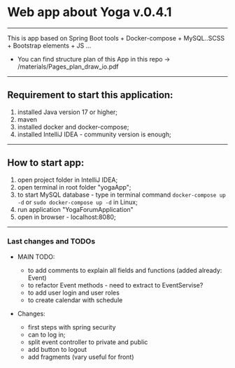 # Web app about Yoga v.0.4.1
---
This is app based on Spring Boot tools + Docker-compose + MySQL..SCSS + Bootstrap elements + JS ...

- You can find structure plan of this App in this repo -> /materials/Pages_plan_draw_io.pdf

---

## Requirement to start this application:

1. installed Java version 17 or higher;
2. maven
3. installed docker and docker-compose;
4. installed IntelliJ IDEA - community version is enough;

___

## How to start app:

1. open project folder in IntelliJ IDEA;
2. open terminal in root folder "yogaApp";
3. to start MySQL database - type in terminal command  `docker-compose up -d` or `sudo docker-compose up -d` in Linux;
4. run application "YogaForumApplication"
5. open in browser - localhost:8080;

---

### Last changes and TODOs
- MAIN TODO: 
  - to add comments to explain all fields and functions (added already: Event)
  - to refactor Event methods - need to extract to EventServise?
  - to add user login and user roles
  - to create calendar with schedule
  
- Changes:
  - first steps with spring security
  - can to log in;
  - split event controller to private and public
  - add button to logout
  - add fragments (vary useful for front)